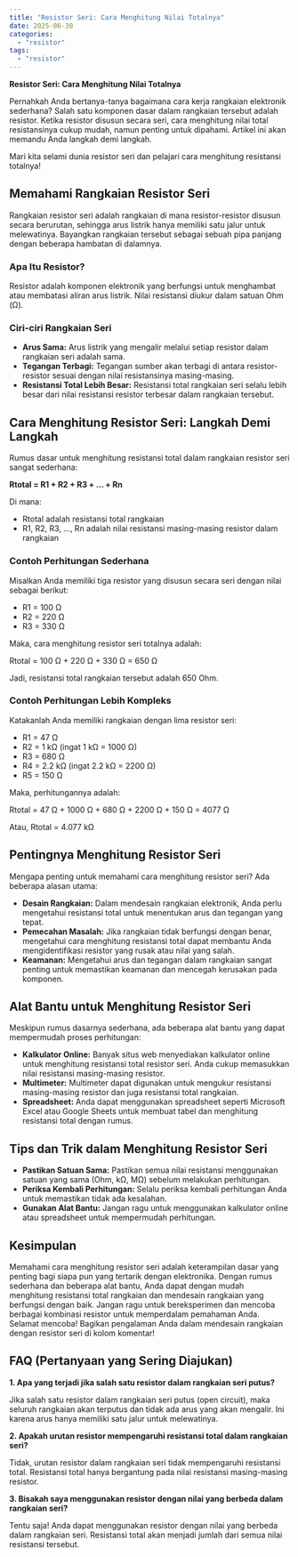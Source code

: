 ```yaml
---
title: "Resistor Seri: Cara Menghitung Nilai Totalnya"
date: 2025-06-30
categories: 
  - "resistor"
tags: 
  - "resistor"
---
```


**Resistor Seri: Cara Menghitung Nilai Totalnya**

Pernahkah Anda bertanya-tanya bagaimana cara kerja rangkaian elektronik sederhana? Salah satu komponen dasar dalam rangkaian tersebut adalah resistor. Ketika resistor disusun secara seri, cara menghitung nilai total resistansinya cukup mudah, namun penting untuk dipahami. Artikel ini akan memandu Anda langkah demi langkah.

Mari kita selami dunia resistor seri dan pelajari cara menghitung resistansi totalnya!

## Memahami Rangkaian Resistor Seri

Rangkaian resistor seri adalah rangkaian di mana resistor-resistor disusun secara berurutan, sehingga arus listrik hanya memiliki satu jalur untuk melewatinya. Bayangkan rangkaian tersebut sebagai sebuah pipa panjang dengan beberapa hambatan di dalamnya.

### Apa Itu Resistor?

Resistor adalah komponen elektronik yang berfungsi untuk menghambat atau membatasi aliran arus listrik. Nilai resistansi diukur dalam satuan Ohm (Ω).

### Ciri-ciri Rangkaian Seri

- **Arus Sama:** Arus listrik yang mengalir melalui setiap resistor dalam rangkaian seri adalah sama.
- **Tegangan Terbagi:** Tegangan sumber akan terbagi di antara resistor-resistor sesuai dengan nilai resistansinya masing-masing.
- **Resistansi Total Lebih Besar:** Resistansi total rangkaian seri selalu lebih besar dari nilai resistansi resistor terbesar dalam rangkaian tersebut.

## Cara Menghitung Resistor Seri: Langkah Demi Langkah

Rumus dasar untuk menghitung resistansi total dalam rangkaian resistor seri sangat sederhana:

**Rtotal = R1 + R2 + R3 + ... + Rn**

Di mana:

- Rtotal adalah resistansi total rangkaian
- R1, R2, R3, ..., Rn adalah nilai resistansi masing-masing resistor dalam rangkaian

### Contoh Perhitungan Sederhana

Misalkan Anda memiliki tiga resistor yang disusun secara seri dengan nilai sebagai berikut:

- R1 = 100 Ω
- R2 = 220 Ω
- R3 = 330 Ω

Maka, cara menghitung resistor seri totalnya adalah:

Rtotal = 100 Ω + 220 Ω + 330 Ω = 650 Ω

Jadi, resistansi total rangkaian tersebut adalah 650 Ohm.

### Contoh Perhitungan Lebih Kompleks

Katakanlah Anda memiliki rangkaian dengan lima resistor seri:

- R1 = 47 Ω
- R2 = 1 kΩ (ingat 1 kΩ = 1000 Ω)
- R3 = 680 Ω
- R4 = 2.2 kΩ (ingat 2.2 kΩ = 2200 Ω)
- R5 = 150 Ω

Maka, perhitungannya adalah:

Rtotal = 47 Ω + 1000 Ω + 680 Ω + 2200 Ω + 150 Ω = 4077 Ω

Atau, Rtotal = 4.077 kΩ

## Pentingnya Menghitung Resistor Seri

Mengapa penting untuk memahami cara menghitung resistor seri? Ada beberapa alasan utama:

- **Desain Rangkaian:** Dalam mendesain rangkaian elektronik, Anda perlu mengetahui resistansi total untuk menentukan arus dan tegangan yang tepat.
- **Pemecahan Masalah:** Jika rangkaian tidak berfungsi dengan benar, mengetahui cara menghitung resistansi total dapat membantu Anda mengidentifikasi resistor yang rusak atau nilai yang salah.
- **Keamanan:** Mengetahui arus dan tegangan dalam rangkaian sangat penting untuk memastikan keamanan dan mencegah kerusakan pada komponen.

## Alat Bantu untuk Menghitung Resistor Seri

Meskipun rumus dasarnya sederhana, ada beberapa alat bantu yang dapat mempermudah proses perhitungan:

- **Kalkulator Online:** Banyak situs web menyediakan kalkulator online untuk menghitung resistansi total resistor seri. Anda cukup memasukkan nilai resistansi masing-masing resistor.
- **Multimeter:** Multimeter dapat digunakan untuk mengukur resistansi masing-masing resistor dan juga resistansi total rangkaian.
- **Spreadsheet:** Anda dapat menggunakan spreadsheet seperti Microsoft Excel atau Google Sheets untuk membuat tabel dan menghitung resistansi total dengan rumus.

## Tips dan Trik dalam Menghitung Resistor Seri

- **Pastikan Satuan Sama:** Pastikan semua nilai resistansi menggunakan satuan yang sama (Ohm, kΩ, MΩ) sebelum melakukan perhitungan.
- **Periksa Kembali Perhitungan:** Selalu periksa kembali perhitungan Anda untuk memastikan tidak ada kesalahan.
- **Gunakan Alat Bantu:** Jangan ragu untuk menggunakan kalkulator online atau spreadsheet untuk mempermudah perhitungan.

## Kesimpulan

Memahami cara menghitung resistor seri adalah keterampilan dasar yang penting bagi siapa pun yang tertarik dengan elektronika. Dengan rumus sederhana dan beberapa alat bantu, Anda dapat dengan mudah menghitung resistansi total rangkaian dan mendesain rangkaian yang berfungsi dengan baik. Jangan ragu untuk bereksperimen dan mencoba berbagai kombinasi resistor untuk memperdalam pemahaman Anda. Selamat mencoba! Bagikan pengalaman Anda dalam mendesain rangkaian dengan resistor seri di kolom komentar!

## FAQ (Pertanyaan yang Sering Diajukan)

**1\. Apa yang terjadi jika salah satu resistor dalam rangkaian seri putus?**

Jika salah satu resistor dalam rangkaian seri putus (open circuit), maka seluruh rangkaian akan terputus dan tidak ada arus yang akan mengalir. Ini karena arus hanya memiliki satu jalur untuk melewatinya.

**2\. Apakah urutan resistor mempengaruhi resistansi total dalam rangkaian seri?**

Tidak, urutan resistor dalam rangkaian seri tidak mempengaruhi resistansi total. Resistansi total hanya bergantung pada nilai resistansi masing-masing resistor.

**3\. Bisakah saya menggunakan resistor dengan nilai yang berbeda dalam rangkaian seri?**

Tentu saja! Anda dapat menggunakan resistor dengan nilai yang berbeda dalam rangkaian seri. Resistansi total akan menjadi jumlah dari semua nilai resistansi tersebut.
